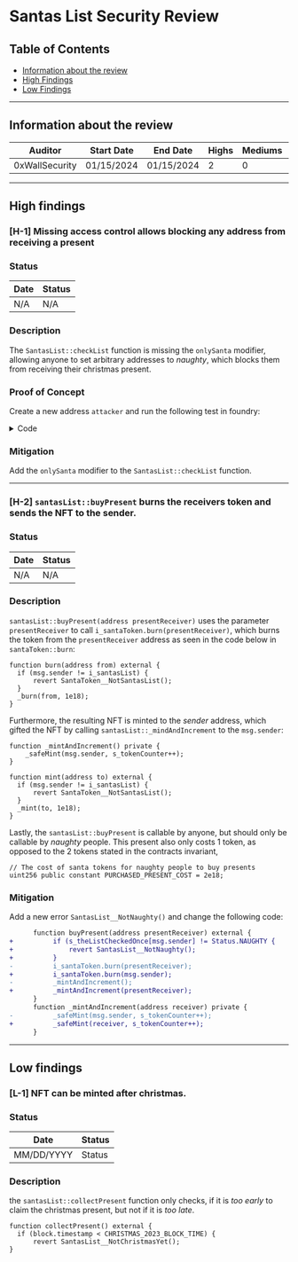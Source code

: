 # **Santas List Security Review**

## **Table of  Contents**

 - [Information about the review](#info)
 - [High Findings](#high)
 - [Low Findings](#low)

---

<!-- headings -->
<a id="info"></a>

## **Information about the review**
| Auditor | Start Date | End Date | Highs | Mediums | Lows |
|---|---|---|---|---|---|
| 0xWallSecurity | 01/15/2024 | 01/15/2024 | 2 | 0 | 1 |

---

<a id="high"></a>

## **High findings**

### [H-1] Missing access control allows blocking any address from receiving a present

### Status
| Date | Status | 
|---|---|
|  N/A | N/A |

### Description
The `SantasList::checkList` function is missing the `onlySanta` modifier, allowing anyone to set arbitrary addresses to *naughty*, which blocks them from receiving their christmas present.

### Proof of Concept
Create a new address `attacker` and run the following test in foundry:

<details><summary>Code</summary>

```solidity
function testCheckListAsNonSanta() public {
    vm.prank(attacker);
    santasList.checkList(user, SantasList.Status.NAUGHTY);
    assertEq(uint256(santasList.getNaughtyOrNiceOnce(user)), uint256(SantasList.Status.NAUGHTY));
}
```

</details>

### Mitigation
Add the `onlySanta` modifier to the `SantasList::checkList` function.

---

### [H-2] `santasList::buyPresent` burns the receivers token and sends the NFT to the sender.

### Status
| Date | Status | 
|---|---|
|  N/A | N/A |

### Description
`santasList::buyPresent(address presentReceiver)` uses the parameter `presentReceiver` to call `i_santaToken.burn(presentReceiver)`, which burns the token from the `presentReceiver` address as seen in the code below in `santaToken::burn`:

```solidity
function burn(address from) external {
  if (msg.sender != i_santasList) {
      revert SantaToken__NotSantasList();
  }
  _burn(from, 1e18);
}
```

Furthermore, the resulting NFT is minted to the *sender* address, which gifted the NFT by calling `santasList::_mindAndIncrement` to the `msg.sender`:

```solidity
function _mintAndIncrement() private {
    _safeMint(msg.sender, s_tokenCounter++);
}

function mint(address to) external {
  if (msg.sender != i_santasList) {
      revert SantaToken__NotSantasList();
  }
  _mint(to, 1e18);
}
```

Lastly, the `santasList::buyPresent` is callable by anyone, but should only be callable by *naughty* people. This present also only costs 1 token, as opposed to the 2 tokens stated in the contracts invariant, 

```solidity
// The cost of santa tokens for naughty people to buy presents
uint256 public constant PURCHASED_PRESENT_COST = 2e18;
```

### Mitigation
Add a new error `SantasList__NotNaughty()` and change the following code:

```diff
      function buyPresent(address presentReceiver) external {
+          if (s_theListCheckedOnce[msg.sender] != Status.NAUGHTY {
+              revert SantasList__NotNaughty();
+          }
-          i_santaToken.burn(presentReceiver);
+          i_santaToken.burn(msg.sender);
-          _mintAndIncrement();
+          _mintAndIncrement(presentReceiver);
      }
      function _mintAndIncrement(address receiver) private {
-          _safeMint(msg.sender, s_tokenCounter++);
+          _safeMint(receiver, s_tokenCounter++);
      }
```

---

<a id="low"></a>

## **Low findings**

### [L-1] NFT can be minted after christmas.

### Status
| Date | Status | 
|---|---|
|  MM/DD/YYYY | Status |

### Description
the `santasList::collectPresent` function only checks, if it is *too early* to claim the christmas present, but not if it is *too late*.

```solidity
function collectPresent() external {
  if (block.timestamp < CHRISTMAS_2023_BLOCK_TIME) {
      revert SantasList__NotChristmasYet();
}
```
